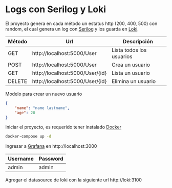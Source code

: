 ﻿# Logs con Serilog y Loki

El proyecto genera en cada método un estatus http (200, 400, 500) con random, el cual genera un log con [Serilog](https://serilog.net/) y los guarda en [Loki](https://grafana.com/oss/loki/).

Método | Url | Descripción
--- |--- | ---
GET | http://localhost:5000/User | Lista todos los usuarios
POST | http://localhost:5000/User | Crea un usuario
GET | http://localhost:5000/User/{id} | Lista un usuario
DELETE | http://localhost:5000/User/{id} | Elimina un usuario

Modelo para crear un nuevo usuario

``` json
{
    "name": "name lastname",
    "age": 20
}
```

Iniciar el proyecto, es requerido tener instalado [Docker](https://docs.docker.com/get-docker/)

``` bash
docker-compose up -d
```

Ingresar a [Grafana](https://grafana.com/grafana/) en http://localhost:3000 

Username | Password
--- | ---
admin | admin

Agregar el datasource de loki con la siguiente url http://loki:3100